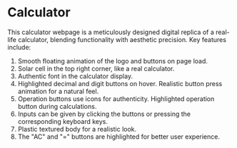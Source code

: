 # Calculator
This calculator webpage is a meticulously designed digital replica of a real-life calculator, blending functionality with aesthetic precision. Key features include:
1.	Smooth floating animation of the logo and buttons on page load.
2.	Solar cell in the top right corner, like a real calculator.
3.	Authentic font in the calculator display.
4.	Highlighted decimal and digit buttons on hover. Realistic button press animation for a natural feel.
5.	Operation buttons use icons for authenticity. Highlighted operation button during calculations.
6.	Inputs can be given by clicking the buttons or pressing the corresponding keyboard keys.
7.	Plastic textured body for a realistic look.
8.	The "AC" and "=" buttons are highlighted for better user experience.
